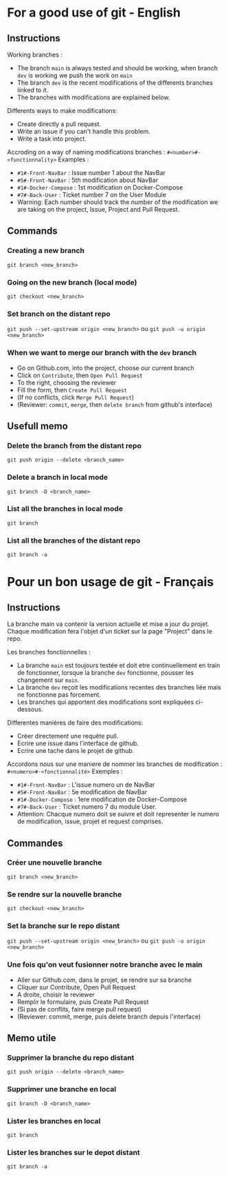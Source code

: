 # For a good use of git - English

## Instructions

Working branches :
- The branch `main` is always tested and should be working, when branch `dev` is working we push the work on `main`
- The branch `dev` is the recent modifications of the differents branches linked to it.
- The branches with modifications are explained below.

Differents ways to make modifications:
- Create directly a pull request.
- Write an issue if you can't handle this problem.
- Write a task into project.

Accroding on a way of naming modifications branches :
`#<number>#-<functionnality>`
Examples :
- `#1#-Front-NavBar` : Issue number 1 about the NavBar
- `#5#-Front-NavBar` : 5th modification about NavBar
- `#1#-Docker-Compose` : 1st modification on Docker-Compose
- `#7#-Back-User` : Ticket number 7 on the User Module
- Warning: Each number should track the number of the modification we are taking on the project, Issue, Project and Pull Request.

## Commands

### Creating a new branch
`git branch <new_branch>`

### Going on the new branch (local mode)
`git checkout <new_branch>`

### Set branch on the distant repo
`git push --set-upstream origin <new_branch>` ou `git push -u origin <new_branch>`

### When we want to merge our branch with the `dev` branch
- Go on Github.com, into the project, choose our current branch
- Click on `Contribute`, then `Open Pull Request`
- To the right, choosing the reviewer
- Fill the form, then `Create Pull Request`
- (If no conflicts, click `Merge Pull Request`)
- (Reviewer: `commit`, `merge`, then `delete branch` from github's interface)

## Usefull memo

### Delete the branch from the distant repo
`git push origin --delete <branch_name>`

### Delete a branch in local mode
`git branch -D <branch_name>`

### List all the branches in local mode
`git branch`

### List all the branches of the distant repo
`git branch -a`

# Pour un bon usage de git - Français

## Instructions

La branche main va contenir la version actuelle et mise a jour du projet.
Chaque modification fera l'objet d'un ticket sur la page "Project" dans le repo.

Les branches fonctionnelles :
- La branche `main` est toujours testée et doit etre continuellement en train de fonctionner, lorsque la branche `dev` fonctionne, pousser les changement sur `main`.
- La branche `dev` reçoit les modifications recentes des branches liée mais ne fonctionne pas forcement.
- Les branches qui apportent des modifications sont expliquées ci-dessous.

Differentes manières de faire des modifications:
- Créer directement une requête pull.
- Ecrire une issue dans l'interface de github.
- Ecrire une tache dans le projet de github.

Accordons nous sur une maniere de nommer les branches de modification :
`#<numero>#-<fonctionnalité>`
Exemples :
- `#1#-Front-NavBar` : L'issue numero un de NavBar
- `#5#-Front-NavBar` : 5e modification de NavBar
- `#1#-Docker-Compose` : 1ere modification de Docker-Compose
- `#7#-Back-User` : Ticket numero 7 du module User.
- Attention: Chacque numero doit se suivre et doit representer le numero de modification, issue, projet et request comprises.

## Commandes

### Créer une nouvelle branche
`git branch <new_branch>`

### Se rendre sur la nouvelle branche
`git checkout <new_branch>`

### Set la branche sur le repo distant
`git push --set-upstream origin <new_branch>` ou `git push -u origin <new_branch>`

### Une fois qu'on veut fusionner notre branche avec le main
- Aller sur Github.com, dans le projet, se rendre sur sa branche
- Cliquer sur Contribute, Open Pull Request
- A droite, choisir le reviewer
- Remplir le formulaire, puis Create Pull Request
- (Si pas de conflits, faire merge pull request)
- (Reviewer: commit, merge, puis delete branch depuis l'interface)

## Memo utile

### Supprimer la branche du repo distant
`git push origin --delete <branch_name>`

### Supprimer une branche en local
`git branch -D <branch_name>`

### Lister les branches en local
`git branch`

### Lister les branches sur le depot distant
`git branch -a`